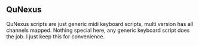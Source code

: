 ## QuNexus 
QuNexus scripts are just generic midi keyboard scripts, multi version has all channels mapped.
Nothing special here, any generic keyboard script does the job. I just keep this for convenience.
